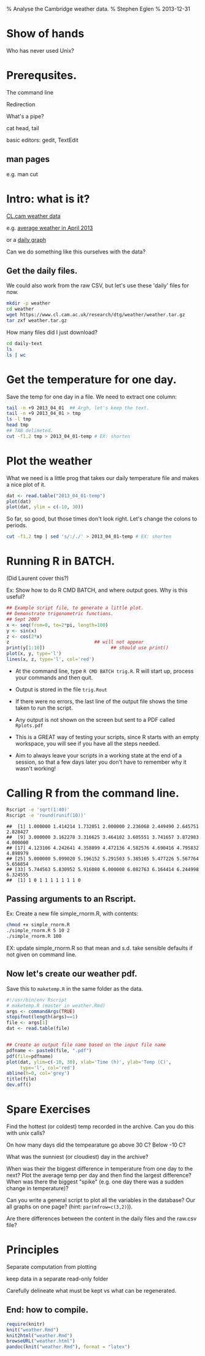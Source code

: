 % Analyse the Cambridge weather data.
% Stephen Eglen
% 2013-12-31

<!--pandoc
format: html
s:
mathjax:
number-sections:

format: latex
number-sections:
-->


# Show of hands

Who has never used Unix?

# Prerequsites.

The command line

Redirection

What's a pipe?

cat head, tail

basic editors: gedit, TextEdit



## man pages
e.g. man cut

#  Intro: what is it?

[CL.cam weather data](https://www.cl.cam.ac.uk/research/dtg/weather/)

e.g. [average weather in April 2013](https://www.cl.cam.ac.uk/research/dtg/weather/period-graph.cgi?2013-04)

or a [daily graph](https://www.cl.cam.ac.uk/research/dtg/weather/daily-graph.cgi?2013-04-01)

Can we do something like this ourselves with the data?


## Get the daily files.

We could also work from the raw CSV, but let's use these 'daily' files for
now.


```bash
mkdir -p weather
cd weather
wget https://www.cl.cam.ac.uk/research/dtg/weather/weather.tar.gz
tar zxf weather.tar.gz
```



How many files did I just download?

```bash
cd daily-text
ls
ls | wc
```


# Get the temperature for one day.

Save the temp for one day in a file.  We need to extract one column:


```bash
tail -n +9 2013_04_01  ## Argh, let's keep the text.
tail -n +9 2013_04_01 > tmp
ls -l tmp
head tmp
## TAB delimeted.
cut -f1,2 tmp > 2013_04_01-temp # EX: shorten
```



# Plot the weather

What we need is a little prog that takes our daily temperature file
and makes a nice plot of it.


```r
dat <- read.table("2013_04_01-temp")
plot(dat)
plot(dat, ylim = c(-10, 30))
```


So far, so good, but those times don't look right.  Let's change the
colons to periods.



```bash
cut -f1,2 tmp | sed 's/:/./' > 2013_04_01-temp # EX: shorten
```


# Running R in BATCH.

(Did Laurent cover this?)


Ex: Show how to do R CMD BATCH, and where output goes.  Why is this
useful?
<!-- ```{r prelim, engine='cat', engine.opts=list(file='trig.R')} -->

```r
## Example script file, to generate a little plot.
## Demonstrate trigonometric functions.
## Sept 2007
x <- seq(from=0, to=2*pi, length=100)
y <- sin(x)
z <- cos(2*x)
z                               ## will not appear
print(y[1:10])                        ## should use print()
plot(x, y, type='l')
lines(x, z, type='l', col='red')
```


- At the command line, type `R CMD BATCH trig.R`.  R will start up,
  process your commands and then quit. 
- Output is stored in the file `trig.Rout`
- If there were no errors, the last line of the output file
    shows the time taken to run the script.
- Any output is not shown on the screen but sent to a PDF
  called `Rplots.pdf`

- This is a GREAT way of testing your scripts, since R starts with an
  empty workspace, you will see if you have all the steps needed.
    
- Aim to always leave your scripts in a working state at the end of a
  session, so that a few days later you don't have to remember why it
  wasn't working!


# Calling R from the command line.


```bash
Rscript -e 'sqrt(1:40)'
Rscript -e 'round(runif(10))'
```

```
##  [1] 1.000000 1.414214 1.732051 2.000000 2.236068 2.449490 2.645751 2.828427
##  [9] 3.000000 3.162278 3.316625 3.464102 3.605551 3.741657 3.872983 4.000000
## [17] 4.123106 4.242641 4.358899 4.472136 4.582576 4.690416 4.795832 4.898979
## [25] 5.000000 5.099020 5.196152 5.291503 5.385165 5.477226 5.567764 5.656854
## [33] 5.744563 5.830952 5.916080 6.000000 6.082763 6.164414 6.244998 6.324555
##  [1] 1 0 1 1 1 1 1 1 1 0
```


## Passing arguments to an Rscript.

Ex: Create a new file simple_rnorm.R, with contents:





```bash
chmod +x simple_rnorm.R
./simple_rnorm.R 5 10 2
./simple_rnorm.R 100 
```


EX: update simple_rnorm.R so that mean and s.d. take sensible defaults
if not given on command line.


## Now let's create our weather pdf.

Save this to `maketemp.R` in the same folder as the data.
<!--   ```{r, engine='cat', engine.opts=list(file='maketemp.R'), echo=TRUE} -->


```r
#!/usr/bin/env Rscript
# maketemp.R (master in weather.Rmd)
args <- commandArgs(TRUE)
stopifnot(length(args)==1)
file <- args[1]
dat <- read.table(file)


## Create an output file name based on the input file name
pdfname <- paste0(file, ".pdf")
pdf(file=pdfname)
plot(dat, ylim=c(-10, 30), xlab='Time (h)', ylab='Temp (C)',
     type='l', col='red')
abline(h=0, col='grey')
title(file)
dev.off()
```



# Spare Exercises

Find the hottest (or coldest) temp recorded in the archive.  Can you
do this with unix calls?

On how many days did the tempearature go above 30 C?  Below -10 C?

What was the sunniest (or cloudiest) day in the archive?

When was their the biggest difference in temperature from one day to
the next?  Plot the average temp per day and then find the largest
difference?  When was there the biggest "spike" (e.g. one day there
was a sudden change in temperature)?

Can you write a general script to plot all the variables in the
database?  Our all graphs on one page?  (hint: `par(mfrow=c(3,2)`)).

Are there differences between the content in the daily files and
the raw.csv file?

# Principles
Separate computation from plotting

keep data in a separate read-only folder

Carefully delineate what must be kept vs what can be regenerated.


## End: how to compile.

```r
require(knitr)
knit("weather.Rmd")
knit2html("weather.Rmd")
browseURL("weather.html")
pandoc(knit("weather.Rmd"), format = "latex")
```

